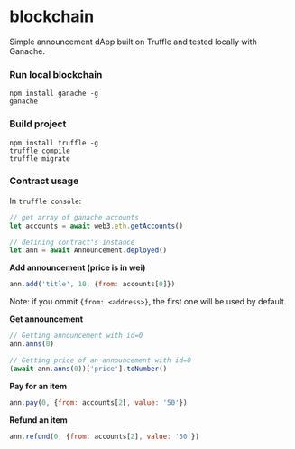 # blockchain

Simple announcement dApp built on Truffle and tested locally with Ganache.

### Run local blockchain

```
npm install ganache -g
ganache
```

### Build project

```
npm install truffle -g
truffle compile
truffle migrate
```

### Contract usage

In `truffle console`:

```javascript
// get array of ganache accounts
let accounts = await web3.eth.getAccounts()

// defining contract's instance
let ann = await Announcement.deployed()
```

**Add announcement (price is in wei)**

```javascript
ann.add('title', 10, {from: accounts[0]})
```

Note: if you ommit `{from: <address>}`, the first one will be used by default.

**Get announcement**

```javascript
// Getting announcement with id=0
ann.anns(0)

// Getting price of an announcement with id=0
(await ann.anns(0))['price'].toNumber()
```

**Pay for an item**

```javascript
ann.pay(0, {from: accounts[2], value: '50'})
```

**Refund an item**

```javascript
ann.refund(0, {from: accounts[2], value: '50'})
```

